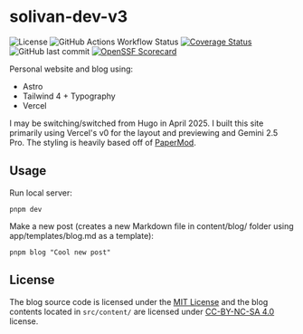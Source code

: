 # solivan-dev-v3

![License](https://img.shields.io/github/license/nightconcept/almandine)
![GitHub Actions Workflow Status](https://img.shields.io/github/actions/workflow/status/nightconcept/solivan-dev-v3/ci.yml)
[![Coverage Status](https://coveralls.io/repos/github/nightconcept/solivan-dev-v3/badge.svg)](https://coveralls.io/github/nightconcept/solivan-dev-v3)
![GitHub last commit](https://img.shields.io/github/last-commit/nightconcept/solivan-dev-v3)
[![OpenSSF Scorecard](https://api.scorecard.dev/projects/github.com/nightconcept/astro-solivan-dev-v3/badge)](https://scorecard.dev/viewer/?uri=github.com/nightconcept/astro-solivan-dev-v3)

Personal website and blog using:

- Astro
- Tailwind 4 + Typography
- Vercel

I may be switching/switched from Hugo in April 2025. I built this site primarily
using Vercel's v0 for the layout and previewing and Gemini 2.5 Pro. The styling
is heavily based off of
[PaperMod](https://adityatelange.github.io/hugo-PaperMod/).

## Usage

Run local server:

```
pnpm dev
```

Make a new post (creates a new Markdown file in content/blog/ folder using
app/templates/blog.md as a template):

```
pnpm blog "Cool new post"
```

## License

The blog source code is licensed under the [MIT License](LICENSE) and the blog contents located in `src/content/` are licensed under [CC-BY-NC-SA 4.0](https://creativecommons.org/licenses/by-nc-sa/4.0/) license.
